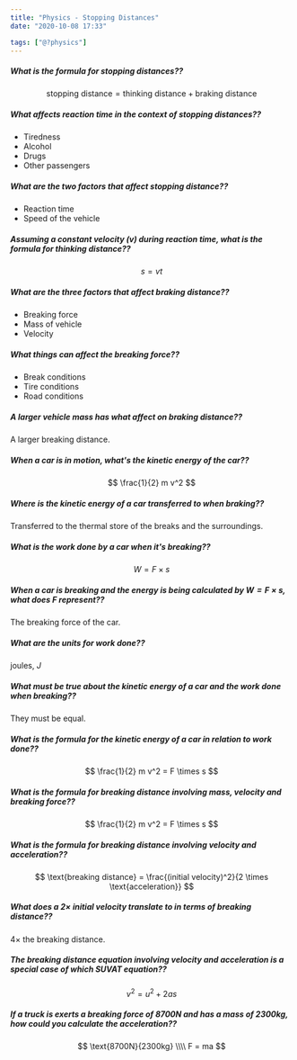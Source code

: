 ```yaml
---
title: "Physics - Stopping Distances"
date: "2020-10-08 17:33"

tags: ["@?physics"]
---
```


##### What is the formula for _stopping_ distances??
$$
\text{stopping distance} = \text{thinking distance} + \text{braking distance}
$$

##### What affects reaction time in the context of stopping distances??
* Tiredness
* Alcohol
* Drugs
* Other passengers

##### What are the two factors that affect stopping distance??
* Reaction time
* Speed of the vehicle

##### Assuming a constant velocity ($v$) during reaction time, what is the formula for thinking distance??
$$
s = vt
$$

##### What are the three factors that affect braking distance??
* Breaking force
* Mass of vehicle
* Velocity

##### What things can affect the breaking force??
* Break conditions
* Tire conditions
* Road conditions

##### A larger vehicle mass has what affect on braking distance??
A larger breaking distance.

##### When a car is in motion, what's the kinetic energy of the car??
$$
\frac{1}{2} m v^2
$$

##### Where is the kinetic energy of a car transferred to when braking??
Transferred to the thermal store of the breaks and the surroundings.

##### What is the work done by a car when it's breaking??
$$
W = F \times s
$$

##### When a car is breaking and the energy is being calculated by $W = F \times s$, what does $F$ represent??
The breaking force of the car.

##### What are the units for work done??
joules, $J$

##### What must be true about the kinetic energy of a car and the work done when breaking??
They must be equal.

##### What is the formula for the kinetic energy of a car in relation to work done??
$$
\frac{1}{2} m v^2 = F \times s
$$

##### What is the formula for breaking distance involving mass, velocity and breaking force??
$$
\frac{1}{2} m v^2 = F \times s
$$

##### What is the formula for breaking distance involving velocity and acceleration??
$$
\text{breaking distance} = \frac{(initial velocity)^2}{2 \times \text{acceleration}}
$$

##### What does a $2\times$ initial velocity translate to in terms of breaking distance??
$4\times$ the breaking distance.

##### The breaking distance equation involving velocity and acceleration is a special case of which SUVAT equation??
$$
v^2 = u^2 + 2as
$$

##### If a truck is exerts a breaking force of $8700N$ and has a mass of $2300kg$, how could you calculate the acceleration??
$$
\text{8700N}{2300kg} \\\\
F = ma
$$

